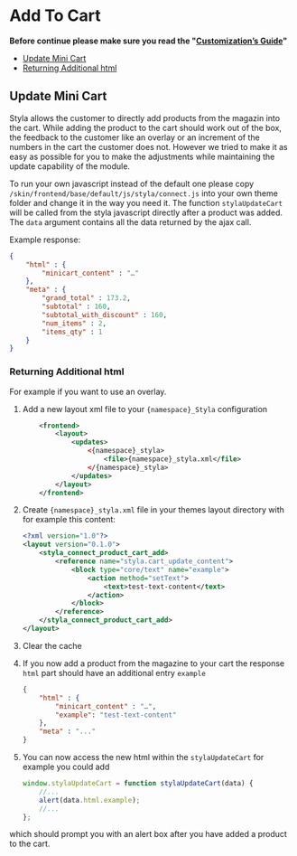 # Add To Cart

**Before continue please make sure you read the "[Customization’s Guide](./../customization.md)"**

* [Update Mini Cart](#update-mini-cart)
* [Returning Additional html](#returning-additional-html)

## Update Mini Cart
Styla allows the customer to directly add products from the magazin into the cart.
While adding the product to the cart should work out of the box, 
the feedback to the customer like an overlay or an increment of the numbers in the cart the customer does not. 
However we tried to make it as easy as possible for you to make the adjustments while maintaining the update 
capability of the module.

To run your own javascript instead of the default one please copy `/skin/frontend/base/default/js/styla/connect.js` 
into your own theme folder and change it in the way you need it.
The function `stylaUpdateCart` will be called from the styla javascript directly after a product was added. 
The `data` argument contains all the data returned by the ajax call.

Example response:

```json
{
    "html" : {
        "minicart_content" : "…"
    },
    "meta" : {
        "grand_total" : 173.2,
        "subtotal" : 160,
        "subtotal_with_discount" : 160,
        "num_items" : 2,
        "items_qty" : 1
    }
}
```

### Returning Additional html

For example if you want to use an overlay.

1. Add a new layout xml file to your `{namespace}_Styla` configuration
    ```xml
        <frontend>
            <layout>
                <updates>
                    <{namespace}_styla>
                        <file>{namespace}_styla.xml</file>
                    </{namespace}_styla>
                </updates>
            </layout>
        </frontend>
    ```
    
2. Create `{namespace}_styla.xml` file in your themes layout directory with for example this content:
    ```xml
    <?xml version="1.0"?>
    <layout version="0.1.0">
        <styla_connect_product_cart_add>
            <reference name="styla.cart_update_content">
                <block type="core/text" name="example">
                    <action method="setText">
                        <text>test-text-content</text>
                    </action>
                </block>
            </reference>
        </styla_connect_product_cart_add>
    </layout>
    ```
    
3. Clear the cache
4. If you now add a product from the magazine to your cart the response `html` part should have an additional entry `example`
    ```json
    {
        "html" : {
            "minicart_content" : "…",
            "example": "test-text-content"
        },
        "meta" : "..."
    }
    ```

5. You can now access the new html within the `stylaUpdateCart` for example you could add
    ```javascript
    window.stylaUpdateCart = function stylaUpdateCart(data) {
        //...
        alert(data.html.example);
        //...
    };
    ```

which should prompt you with an alert box after you have added a product to the cart.
